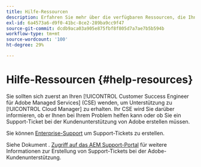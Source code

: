 ```yaml
---
title: Hilfe-Ressourcen
description: Erfahren Sie mehr über die verfügbaren Ressourcen, die Ihnen bei der Verwendung von Cloud Manager helfen.
exl-id: 6a4573a6-d9f0-41bc-8ce2-289ba9cc9f47
source-git-commit: dcdb9aca03a905e875fbf8f805d7a7ae7b5b594b
workflow-type: tm+mt
source-wordcount: '100'
ht-degree: 29%

---
```



# Hilfe-Ressourcen {#help-resources}

Sie sollten sich zuerst an Ihren [!UICONTROL Customer Success Engineer für Adobe Managed Services] (CSE) wenden, um Unterstützung zu [!UICONTROL Cloud Manager] zu erhalten. Ihr CSE wird Sie darüber informieren, ob er Ihnen bei Ihrem Problem helfen kann oder ob Sie ein Support-Ticket bei der Kundenunterstützung von Adobe erstellen müssen.

Sie können [Enterprise-Support](https://experienceleague.adobe.com/?support-tab=home#support) um Support-Tickets zu erstellen.

Siehe Dokument . [Zugriff auf das AEM Support-Portal](https://helpx.adobe.com/de/enterprise/using/support-and-expert-services.html) für weitere Informationen zur Erstellung von Support-Tickets bei der Adobe-Kundenunterstützung.
